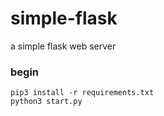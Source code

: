 # simple-flask
a simple flask web server

### begin
```
pip3 install -r requirements.txt
python3 start.py
```
